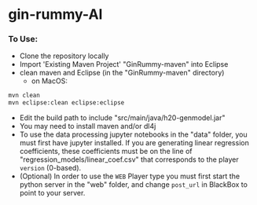 # gin-rummy-AI

### To Use:

- Clone the repository locally
- Import 'Existing Maven Project' "GinRummy-maven" into Eclipse
- clean maven and Eclipse (in the "GinRummy-maven" directory)
	- on MacOS:
```bash
mvn clean
mvn eclipse:clean eclipse:eclipse
```
- Edit the build path to include "src/main/java/h20-genmodel.jar"
- You may need to install maven and/or dl4j
- To use the data processing jupyter notebooks in the "data" folder, you must first have jupyter installed. If you are generating linear regression coefficients, these coefficients must be on the line of "regression_models/linear_coef.csv" that corresponds to the player `version` (0-based).
- (Optional) In order to use the `WEB` Player type you must first start the python server in the "web" folder, and change `post_url` in BlackBox to point to your server.

